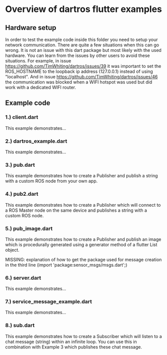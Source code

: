 # Overview of dartros flutter examples

## Hardware setup
In order to test the example code inside this folder you need to setup your network communication. There are quite a few situations when this can go wrong. It is not an issue with this dart package but most likely with the used hardware. You can learn from the issues by other users to avoid these situations. For example, in issue https://github.com/TimWhiting/dartros/issues/39 it was important to set the ROS_HOSTNAME to the loopback ip address (127.0.0.1) instead of using "localhost". And in issue https://github.com/TimWhiting/dartros/issues/46 the communication was blocked when a WIFI hotspot was used but did work with a dedicated WIFI router.


## Example code

### 1.) client.dart
This example demonstrates...
### 2.) dartros_example.dart
This example demonstrates...
### 3.) pub.dart
This example demonstrates how to create a Publisher and publish a string with a custom ROS node from your own app.
### 4.) pub2.dart
This example demonstrates how to create a Publisher which will connect to a ROS Master node on the same device and publishes a string with a custom ROS node.
### 5.) pub_image.dart
This example demonstrates how to create a Publisher and publish an image which is procedurally generated using a generator method of a flutter List object.

MISSING: explanation of how to get the package used for message creation in the third line (import 'package:sensor_msgs/msgs.dart';)
### 6.) server.dart
This example demonstrates...
### 7.) service_message_example.dart
This example demonstrates...
### 8.) sub.dart
This example demonstrates how to create a Subscriber which will listen to a chat message (string) within an infinite loop. You can use this in combination with Example 3 which publishes these chat message.

